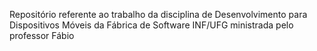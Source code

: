 Repositório referente ao trabalho da disciplina de Desenvolvimento para Dispositivos Móveis da Fábrica de Software INF/UFG ministrada pelo professor Fábio
